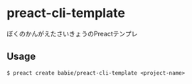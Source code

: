 # preact-cli-template
ぼくのかんがえたさいきょうのPreactテンプレ

## Usage

```
$ preact create babie/preact-cli-template <project-name>
```
